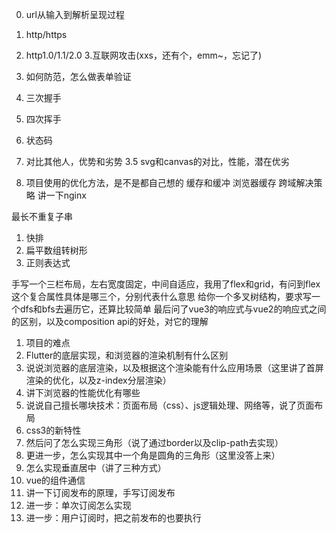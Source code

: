 0. url从输入到解析呈现过程
1. http/https
2. http1.0/1.1/2.0
3.互联网攻击(xxs，还有个，emm~，忘记了)
4. 如何防范，怎么做表单验证
5. 三次握手

1. 四次挥手
2. 状态码
3. 对比其他人，优势和劣势
3.5 svg和canvas的对比，性能，潜在优劣
4. 项目使用的优化方法，是不是都自己想的
缓存和缓冲
浏览器缓存
跨域解决策略
讲一下nginx

最长不重复子串
1. 快排
2. 扁平数组转树形
3. 正则表达式

手写一个三栏布局，左右宽度固定，中间自适应，我用了flex和grid，有问到flex这个复合属性具体是哪三个，分别代表什么意思
给你一个多叉树结构，要求写一个dfs和bfs去遍历它，还算比较简单
最后问了vue3的响应式与vue2的响应式之间的区别，以及composition api的好处，对它的理解

1. 项目的难点
2. Flutter的底层实现，和浏览器的渲染机制有什么区别
3. 说说浏览器的底层渲染，以及根据这个渲染能有什么应用场景（这里讲了首屏渲染的优化，以及z-index分层渲染）
4. 讲下浏览器的性能优化有哪些
5. 说说自己擅长哪块技术：页面布局（css）、js逻辑处理、网络等，说了页面布局
6. css3的新特性
7. 然后问了怎么实现三角形（说了通过border以及clip-path去实现）
8. 更进一步，怎么实现其中一个角是圆角的三角形（这里没答上来）
9. 怎么实现垂直居中（讲了三种方式）
10. vue的组件通信
11. 讲一下订阅发布的原理，手写订阅发布
12. 进一步：单次订阅怎么实现
13. 进一步：用户订阅时，把之前发布的也要执行